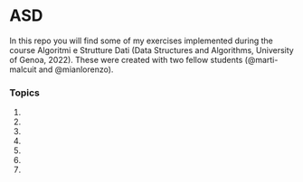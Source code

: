 # ASD
In this repo you will find some of my exercises implemented during the course Algoritmi e Strutture Dati (Data Structures and Algorithms, University of Genoa, 2022).
These were created with two fellow students (@marti-malcuit and @mianlorenzo).
### Topics
  1.     
  2.
  3.
  4.
  5.
  6.
  7.
